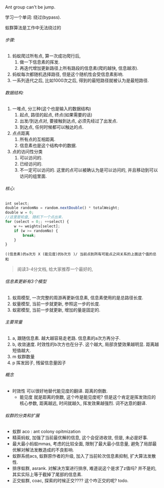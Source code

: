 Ant group can't be jump. 

学习一个单词: 绕过(bypass).

蚁群算法是工作中无法绕过的

###### 步骤:

1. 蚂蚁爬过所有点, 算一次成功爬行后, 
   1. 做一下信息素的挥发.
   2. 再迭代增加更新路径上所有路段的信息素(爬的越快, 信息越浓). 
2. 蚂蚁每次都随机选择路径, 但是这个随机性会受信息素影响.
3. 一系列迭代之后, 比如1000次之后, 得到的最短路径就被认为是最短路径.

###### 数据结构:

1. 一堆点, 分三种(这个也是输入的数据结构)
   1. 起点, 路径的起点, 终点(如果需要的话)
   2. 出发/到达点对, 要接触到达点, 必须先经过了出发点.
   3. 到达点, 任何时候都可以触达的点.
2. 点点距离
   1. 所有点的互相距离.
   2. 信息素也是这个结构中的数据.
3. 点的访问性分类
   1. 可以访问的.
   2. 已经访问的.
   3. 不一定可以访问的. 这里的点可以被确认为是可以访问的, 并且移动到可以访问的组里面.

###### 核心:

```js
int select;
double randomNo = random.nextDouble() * totalWeight;
double w = 0;
//这里是轮盘, 随机下一个点出来.
for (select = 0;; ++select) {
    w += weights[select];
    if (w >= randomNo) {
        break;
    }
}
```



```
((信息素)的a次方 X (能见度)的b次方 )/ 当前点到所有可能点之间关系的上面这个值的总和
```



> 阅读3-4分文档, 给大家推荐一个最好的,

###### 信息素更新有3个模型

1. 蚁周模型, 一次完整的周游再更新信息素, 信息素使用的是总路径长度.
2. 蚁量模型, 当前一步就更新, 参照这一步的长度. 
3. 蚁密模型, 当前一步就更新, 增加的量是固定的.

###### 主要常量

1. a,  跟随信息素. 越大越容易走老路. 信息素的a次方再分子.
2. b,  收敛速度. 时效性的b次方也在分子. 这个越大, 局部贪婪效果越明显. 距离越短值越大.
3. m 蚁群数量
4. p 挥发因子, 残留信息量因子

###### 概念

- 时效性  可以很好地替代能见度的翻译. 距离的倒数.
  - 能见度   就是距离的倒数, 这个咋是能见度呢? 但是这个肯定是挥发效应的核心参数, 距离越远, 时间就越久, 挥发效果越强烈. 词不达意的翻译.

###### 蚁群的分类和扩展

- 蚁群 aco : ant colony opitmization
- 精英蚂蚁, 加强了当前最优解的信息, 这个会促进收敛, 但是, 未必是好事.
- 最大最小蚂蚁mmas, 考虑的比较全面, 限制了最大最小信息量, 避免了局部最优解对解法发散造成的不良影响.
- 蚁群系统acs, 蚁群原作者的升级, 加入了当前轮次信息素抑制, 扩大算法发散性.
- 排序蚁群, asrank. 对解决方案进行排序, 难道说这个是求了z值吗? 并不是的, 其实实际上等于截掉了尾部的信息素. 
- 正交蚁群, coac, 探索的时候正交???? 这个咋正交的呢? todo.